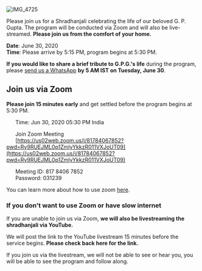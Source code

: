![IMG_4725](https://user-images.githubusercontent.com/67522996/85935968-548f4e00-b8c4-11ea-8b4f-802f82fea4ac.jpeg)

Please join us for a Shradhanjali celebrating the life of our beloved G. P. Gupta. The program will be conducted via Zoom and will also be live-streamed. **Please join us from the comfort of your home.**

**Date**: June 30, 2020  
**Time**: Please arrive by 5:15 PM, program begins at 5:30 PM.  

**If you would like to share a brief tribute to G.P.G.'s life** during the program, please [send us a WhatsApp](https://wa.me/14086806572?text=Hi%2C+I+would+like+to+speak+at+G.P.G.%27s+memorial+service.) **by 5 AM IST on Tuesday, June 30**. 

## Join us via Zoom

**Please join 15 minutes early** and get settled before the program begins at 5:30 PM. 

&nbsp;&nbsp;&nbsp;&nbsp;&nbsp;&nbsp;Time: Jun 30, 2020 05:30 PM India  

&nbsp;&nbsp;&nbsp;&nbsp;&nbsp;&nbsp;Join Zoom Meeting  
&nbsp;&nbsp;&nbsp;&nbsp;&nbsp;&nbsp;[https://us02web.zoom.us/j/81784067852?pwd=Ry9RUEJML0p1ZmlyYkkzR011VXJoUT09](https://us02web.zoom.us/j/81784067852?pwd=Ry9RUEJML0p1ZmlyYkkzR011VXJoUT09)  

&nbsp;&nbsp;&nbsp;&nbsp;&nbsp;&nbsp;Meeting ID: 817 8406 7852  
&nbsp;&nbsp;&nbsp;&nbsp;&nbsp;&nbsp;Password: 031239  

You can learn more about how to use zoom [here](./zoom.html).

### If you don't want to use Zoom or have slow internet

If you are unable to join us via Zoom, **we will also be livestreaming the shradhanjali via YouTube.**  

We will post the link to the YouTube livestream 15 minutes before the service begins. **Please check back here for the link.**

If you join us via the livestream, we will not be able to see or hear you, you will be able to see the program and follow along.
